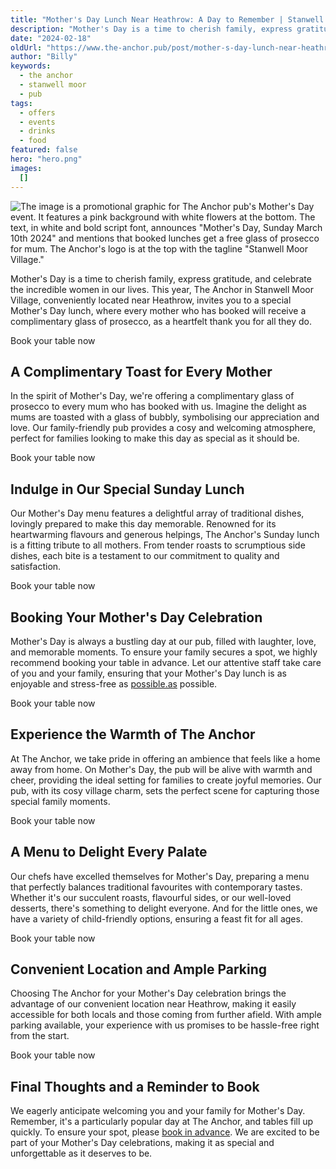 ```yaml
---
title: "Mother's Day Lunch Near Heathrow: A Day to Remember | Stanwell Moor Village, Staines | The Anchor"
description: "Mother's Day is a time to cherish family, express gratitude, and celebrate the incredible women in our lives. This year, The Anchor in Stanwell Moor Village, conveniently located near Heathrow, invites you to a special Mother's Day lunch, where every mother who has booked will receive a complimentary glass of prosecco, as a heartfelt thank you for all they do.A Complimentary Toast for Every MotherIn the spirit of Mother's Day, we're offering a complimentary glass of prosecco to every mum who has"
date: "2024-02-18"
oldUrl: "https://www.the-anchor.pub/post/mother-s-day-lunch-near-heathrow-a-day-to-remember"
author: "Billy"
keywords:
  - the anchor
  - stanwell moor
  - pub
tags:
  - offers
  - events
  - drinks
  - food
featured: false
hero: "hero.png"
images:
  []
---
```


  

![The image is a promotional graphic for The Anchor pub's Mother's Day event. It features a pink background with white flowers at the bottom. The text, in white and bold script font, announces "Mother's Day, Sunday March 10th 2024" and mentions that booked lunches get a free glass of prosecco for mum. The Anchor's logo is at the top with the tagline "Stanwell Moor Village."](https://static.wixstatic.com/media/1c749e_e24e58a5a5034aa8a11bc60f0bd58729~mv2.png/v1/fill/w_49,h_28,al_c,q_85,usm_0.66_1.00_0.01,blur_2,enc_avif,quality_auto/1c749e_e24e58a5a5034aa8a11bc60f0bd58729~mv2.png)

  

Mother's Day is a time to cherish family, express gratitude, and celebrate the incredible women in our lives. This year, The Anchor in Stanwell Moor Village, conveniently located near Heathrow, invites you to a special Mother's Day lunch, where every mother who has booked will receive a complimentary glass of prosecco, as a heartfelt thank you for all they do.

Book your table now

## **A Complimentary Toast for Every Mother**

In the spirit of Mother's Day, we're offering a complimentary glass of prosecco to every mum who has booked with us. Imagine the delight as mums are toasted with a glass of bubbly, symbolising our appreciation and love. Our family-friendly pub provides a cosy and welcoming atmosphere, perfect for families looking to make this day as special as it should be.

Book your table now

## **Indulge in Our Special Sunday Lunch**

Our Mother's Day menu features a delightful array of traditional dishes, lovingly prepared to make this day memorable. Renowned for its heartwarming flavours and generous helpings, The Anchor's Sunday lunch is a fitting tribute to all mothers. From tender roasts to scrumptious side dishes, each bite is a testament to our commitment to quality and satisfaction.

Book your table now

## **Booking Your Mother's Day Celebration**

Mother's Day is always a bustling day at our pub, filled with laughter, love, and memorable moments. To ensure your family secures a spot, we highly recommend booking your table in advance. Let our attentive staff take care of you and your family, ensuring that your Mother's Day lunch is as enjoyable and stress-free as [possible.as](http://possible.as) possible.

Book your table now

## **Experience the Warmth of The Anchor**

At The Anchor, we take pride in offering an ambience that feels like a home away from home. On Mother's Day, the pub will be alive with warmth and cheer, providing the ideal setting for families to create joyful memories. Our pub, with its cosy village charm, sets the perfect scene for capturing those special family moments.

Book your table now

## **A Menu to Delight Every Palate**

Our chefs have excelled themselves for Mother's Day, preparing a menu that perfectly balances traditional favourites with contemporary tastes. Whether it's our succulent roasts, flavourful sides, or our well-loved desserts, there's something to delight everyone. And for the little ones, we have a variety of child-friendly options, ensuring a feast fit for all ages.

Book your table now

## **Convenient Location and Ample Parking**

Choosing The Anchor for your Mother's Day celebration brings the advantage of our convenient location near Heathrow, making it easily accessible for both locals and those coming from further afield. With ample parking available, your experience with us promises to be hassle-free right from the start.

Book your table now

## **Final Thoughts and a Reminder to Book**

We eagerly anticipate welcoming you and your family for Mother's Day. Remember, it's a particularly popular day at The Anchor, and tables fill up quickly. To ensure your spot, please [book in advance](https://bit.ly/3VhJzzy). We are excited to be part of your Mother's Day celebrations, making it as special and unforgettable as it deserves to be.
